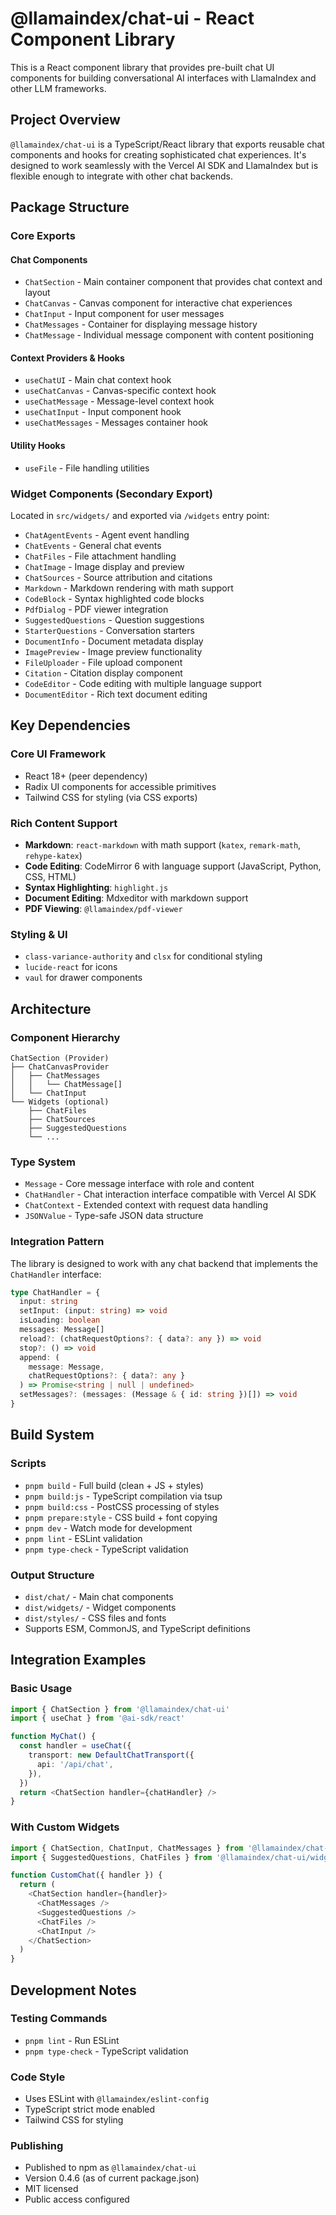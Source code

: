 # @llamaindex/chat-ui - React Component Library

This is a React component library that provides pre-built chat UI components for building conversational AI interfaces with LlamaIndex and other LLM frameworks.

## Project Overview

`@llamaindex/chat-ui` is a TypeScript/React library that exports reusable chat components and hooks for creating sophisticated chat experiences. It's designed to work seamlessly with the Vercel AI SDK and LlamaIndex but is flexible enough to integrate with other chat backends.

## Package Structure

### Core Exports

#### Chat Components

- `ChatSection` - Main container component that provides chat context and layout
- `ChatCanvas` - Canvas component for interactive chat experiences
- `ChatInput` - Input component for user messages
- `ChatMessages` - Container for displaying message history
- `ChatMessage` - Individual message component with content positioning

#### Context Providers & Hooks

- `useChatUI` - Main chat context hook
- `useChatCanvas` - Canvas-specific context hook
- `useChatMessage` - Message-level context hook
- `useChatInput` - Input component hook
- `useChatMessages` - Messages container hook

#### Utility Hooks

- `useFile` - File handling utilities

### Widget Components (Secondary Export)

Located in `src/widgets/` and exported via `/widgets` entry point:

- `ChatAgentEvents` - Agent event handling
- `ChatEvents` - General chat events
- `ChatFiles` - File attachment handling
- `ChatImage` - Image display and preview
- `ChatSources` - Source attribution and citations
- `Markdown` - Markdown rendering with math support
- `CodeBlock` - Syntax highlighted code blocks
- `PdfDialog` - PDF viewer integration
- `SuggestedQuestions` - Question suggestions
- `StarterQuestions` - Conversation starters
- `DocumentInfo` - Document metadata display
- `ImagePreview` - Image preview functionality
- `FileUploader` - File upload component
- `Citation` - Citation display component
- `CodeEditor` - Code editing with multiple language support
- `DocumentEditor` - Rich text document editing

## Key Dependencies

### Core UI Framework

- React 18+ (peer dependency)
- Radix UI components for accessible primitives
- Tailwind CSS for styling (via CSS exports)

### Rich Content Support

- **Markdown**: `react-markdown` with math support (`katex`, `remark-math`, `rehype-katex`)
- **Code Editing**: CodeMirror 6 with language support (JavaScript, Python, CSS, HTML)
- **Syntax Highlighting**: `highlight.js`
- **Document Editing**: Mdxeditor with markdown support
- **PDF Viewing**: `@llamaindex/pdf-viewer`

### Styling & UI

- `class-variance-authority` and `clsx` for conditional styling
- `lucide-react` for icons
- `vaul` for drawer components

## Architecture

### Component Hierarchy

```
ChatSection (Provider)
├── ChatCanvasProvider
│   ├── ChatMessages
│   │   └── ChatMessage[]
│   └── ChatInput
└── Widgets (optional)
    ├── ChatFiles
    ├── ChatSources
    ├── SuggestedQuestions
    └── ...
```

### Type System

- `Message` - Core message interface with role and content
- `ChatHandler` - Chat interaction interface compatible with Vercel AI SDK
- `ChatContext` - Extended context with request data handling
- `JSONValue` - Type-safe JSON data structure

### Integration Pattern

The library is designed to work with any chat backend that implements the `ChatHandler` interface:

```typescript
type ChatHandler = {
  input: string
  setInput: (input: string) => void
  isLoading: boolean
  messages: Message[]
  reload?: (chatRequestOptions?: { data?: any }) => void
  stop?: () => void
  append: (
    message: Message,
    chatRequestOptions?: { data?: any }
  ) => Promise<string | null | undefined>
  setMessages?: (messages: (Message & { id: string })[]) => void
}
```

## Build System

### Scripts

- `pnpm build` - Full build (clean + JS + styles)
- `pnpm build:js` - TypeScript compilation via tsup
- `pnpm build:css` - PostCSS processing of styles
- `pnpm prepare:style` - CSS build + font copying
- `pnpm dev` - Watch mode for development
- `pnpm lint` - ESLint validation
- `pnpm type-check` - TypeScript validation

### Output Structure

- `dist/chat/` - Main chat components
- `dist/widgets/` - Widget components
- `dist/styles/` - CSS files and fonts
- Supports ESM, CommonJS, and TypeScript definitions

## Integration Examples

### Basic Usage

```typescript
import { ChatSection } from '@llamaindex/chat-ui'
import { useChat } from '@ai-sdk/react'

function MyChat() {
  const handler = useChat({
    transport: new DefaultChatTransport({
      api: '/api/chat',
    }),
  })
  return <ChatSection handler={chatHandler} />
}
```

### With Custom Widgets

```typescript
import { ChatSection, ChatInput, ChatMessages } from '@llamaindex/chat-ui'
import { SuggestedQuestions, ChatFiles } from '@llamaindex/chat-ui/widgets'

function CustomChat({ handler }) {
  return (
    <ChatSection handler={handler}>
      <ChatMessages />
      <SuggestedQuestions />
      <ChatFiles />
      <ChatInput />
    </ChatSection>
  )
}
```

## Development Notes

### Testing Commands

- `pnpm lint` - Run ESLint
- `pnpm type-check` - TypeScript validation

### Code Style

- Uses ESLint with `@llamaindex/eslint-config`
- TypeScript strict mode enabled
- Tailwind CSS for styling

### Publishing

- Published to npm as `@llamaindex/chat-ui`
- Version 0.4.6 (as of current package.json)
- MIT licensed
- Public access configured
